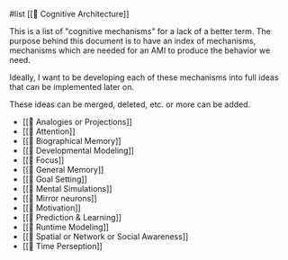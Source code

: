 #list [[📝 Cognitive Architecture]]

This is a list of "cognitive mechanisms" for a lack of a better term. The purpose behind this document is to have an index of mechanisms, mechanisms which are needed for an AMI to produce the behavior we need.

Ideally, I want to be developing each of these mechanisms into full ideas that can be implemented later on.

These ideas can be merged, deleted, etc. or more can be added.

* [[🧩 Analogies or Projections]]
* [[🧩 Attention]]
* [[🧩 Biographical Memory]]
* [[🧩 Developmental Modeling]]
* [[🧩 Focus]]
* [[🧩 General Memory]]
* [[🧩 Goal Setting]]
* [[🧩 Mental Simulations]]
* [[🧩 Mirror neurons]]
* [[🧩 Motivation]]
* [[🧩 Prediction & Learning]]
* [[🧩 Runtime Modeling]]
* [[🧩 Spatial or Network or Social Awareness]]
* [[🧩 Time Perseption]]